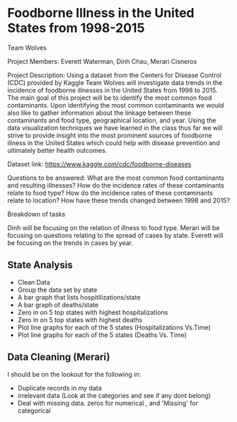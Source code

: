 # Foodborne Illness in the United States from 1998-2015
 
Team Wolves 

Project Members: Everett Waterman, Dinh Chau, Merari Cisneros
 
Project Description: Using a dataset from the Centers for Disease Control (CDC) provided by Kaggle Team Wolves will investigate data trends in the incidence of foodborne illnesses in the United States from 1998 to 2015. The main goal of this project will be to identify the most common food contaminants. Upon identifying the most common contaminants we would also like to gather information about the linkage between these contaminants and food type, geographical location, and year. Using the data visualization techniques we have learned in the class thus far we will strive to provide insight into the most prominent sources of foodborne illness in the United States which could help with disease prevention and ultimately better health outcomes.
 
Dataset link: https://www.kaggle.com/cdc/foodborne-diseases
 
Questions to be answered:
What are the most common food contaminants and resulting illnesses?
How do the incidence rates of these contaminants relate to food type?
How do the incidence rates of these contaminants relate to location?
How have these trends changed between 1998 and 2015?
 
Breakdown of tasks
 
Dinh will be focusing on the relation of illness to food type.
Merari will be focusing on questions relating to the spread of cases by state.
Everett will be focusing on the trends in cases by year.


## State Analysis

* Clean Data
* Group the data set by state
* A bar graph that lists hospitilizations/state
* A bar graph of deaths/state
* Zero in on 5 top states with highest hospitalizations
* Zero in on 5 top states with highest deaths
* Plot line graphs for each of the 5 states (Hospitalizations Vs.Time)
* Plot line graphs for each of the 5 states (Deaths Vs. Time)


## Data Cleaning (Merari)

I should be on the lookout for the following in:

* Duplicate records in my data
* irrelevant data (Look at the categories and see if any dont belong)
* Deal with missing data. zeros for numerical , and 'Missing' for categorical
    